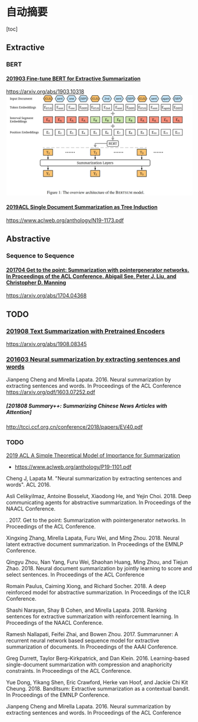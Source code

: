 # 自动摘要
[toc]

## Extractive
### BERT
#### [201903 Fine-tune BERT for Extractive Summarization](resources/notes/d0001/summarization_2019_fine_tune_bert.md)
https://arxiv.org/abs/1903.10318
![](resources/images/d0001/411948541126211.png)

#### [2019ACL Single Document Summarization as Tree Induction](resources/notes/d0001/summarization_2019ACL_Single_Document_Summarization_as_Tree_Induction.md)
https://www.aclweb.org/anthology/N19-1173.pdf


## Abstractive
### Sequence to Sequence
#### [201704 Get to the point: Summarization with pointergenerator networks. In Proceedings of the ACL Conference.  Abigail See, Peter J. Liu, and Christopher D. Manning](resources/notes/d0001/summarization_201704_get_the_point.md)
https://arxiv.org/abs/1704.04368


## TODO
### [201908 Text Summarization with Pretrained Encoders](resources/notes/d0001/summarization_2019_Text_Summarization_with_Pretrained_Encoders.md)
https://arxiv.org/abs/1908.08345

### [201603 Neural summarization by extracting sentences and words](resources/notes/d0001/summarization_201603_Neural_summarization_by_extracting_sentences_and_words.md)
Jianpeng Cheng and Mirella Lapata. 2016. Neural summarization by extracting sentences and words. In Proceedings of the ACL Conference
https://arxiv.org/pdf/1603.07252.pdf

##### [201808 Summary++: Summarizing Chinese News Articles with Attention]
http://tcci.ccf.org.cn/conference/2018/papers/EV40.pdf



### TODO
[2019 ACL A Simple Theoretical Model of Importance for Summarization]()
- https://www.aclweb.org/anthology/P19-1101.pdf

Cheng J, Lapata M. "Neural summarization by extracting sentences and words". ACL 2016.

Asli Celikyilmaz, Antoine Bosselut, Xiaodong He, and
Yejin Choi. 2018. Deep communicating agents for
abstractive summarization. In Proceedings of the
NAACL Conference.

.
2017. Get to the point: Summarization with pointergenerator networks. In Proceedings of the ACL Conference.


Xingxing Zhang, Mirella Lapata, Furu Wei, and Ming
Zhou. 2018. Neural latent extractive document summarization. In Proceedings of the EMNLP Conference.

Qingyu Zhou, Nan Yang, Furu Wei, Shaohan Huang,
Ming Zhou, and Tiejun Zhao. 2018. Neural document summarization by jointly learning to score and
select sentences. In Proceedings of the ACL Conference

Romain Paulus, Caiming Xiong, and Richard Socher.
2018. A deep reinforced model for abstractive summarization. In Proceedings of the ICLR Conference.

Shashi Narayan, Shay B Cohen, and Mirella Lapata.
2018. Ranking sentences for extractive summarization with reinforcement learning. In Proceedings of
the NAACL Conference.

Ramesh Nallapati, Feifei Zhai, and Bowen Zhou. 2017.
Summarunner: A recurrent neural network based sequence model for extractive summarization of documents. In Proceedings of the AAAI Conference.

Greg Durrett, Taylor Berg-Kirkpatrick, and Dan Klein.
2016. Learning-based single-document summarization with compression and anaphoricity constraints.
In Proceedings of the ACL Conference.

Yue Dong, Yikang Shen, Eric Crawford, Herke van
Hoof, and Jackie Chi Kit Cheung. 2018. Banditsum:
Extractive summarization as a contextual bandit. In
Proceedings of the EMNLP Conference.

Jianpeng Cheng and Mirella Lapata. 2016. Neural
summarization by extracting sentences and words.
In Proceedings of the ACL Conference